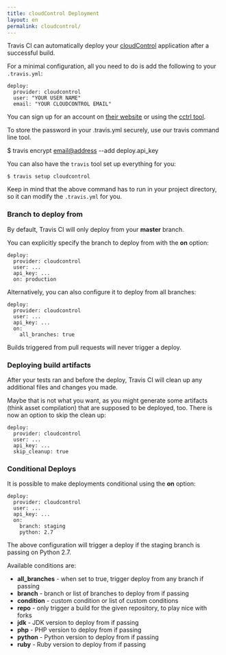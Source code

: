 ```yaml
---
title: cloudControl Deployment
layout: en
permalink: cloudcontrol/
---
```


Travis CI can automatically deploy your [cloudControl](https://www.cloudcontrol.com/) application after a successful build.

For a minimal configuration, all you need to do is add the following to your `.travis.yml`:

    deploy:
      provider: cloudcontrol
      user: "YOUR USER NAME"
      email: "YOUR CLOUDCONTROL EMAIL"

You can sign up for an account on [their website](https://www.cloudcontrol.com) or using the [cctrl
tool](create-a-user-account-if-you-haven39t-already).

To store the password in your .travis.yml securely, use our travis command line
tool.

$ travis encrypt <email@address> --add deploy.api_key

You can also have the `travis` tool set up everything for you:

    $ travis setup cloudcontrol

Keep in mind that the above command has to run in your project directory, so it can modify the `.travis.yml` for you.

### Branch to deploy from

By default, Travis CI will only deploy from your **master** branch.

You can explicitly specify the branch to deploy from with the **on** option:

    deploy:
      provider: cloudcontrol
      user: ...
      api_key: ...
      on: production

Alternatively, you can also configure it to deploy from all branches:

    deploy:
      provider: cloudcontrol
      user: ...
      api_key: ...
      on:
        all_branches: true

Builds triggered from pull requests will never trigger a deploy.

### Deploying build artifacts

After your tests ran and before the deploy, Travis CI will clean up any additional files and changes you made.

Maybe that is not what you want, as you might generate some artifacts (think asset compilation) that are supposed to be deployed, too. There is now an option to skip the clean up:

    deploy:
      provider: cloudcontrol
      user: ...
      api_key: ...
      skip_cleanup: true

### Conditional Deploys

It is possible to make deployments conditional using the **on** option:

    deploy:
      provider: cloudcontrol
      user: ...
      api_key: ...
      on:
        branch: staging
        python: 2.7

The above configuration will trigger a deploy if the staging branch is passing on Python 2.7.

Available conditions are:

* **all_branches** - when set to true, trigger deploy from any branch if passing
* **branch** - branch or list of branches to deploy from if passing
* **condition** - custom condition or list of custom conditions
* **repo** - only trigger a build for the given repository, to play nice with forks
* **jdk** - JDK version to deploy from if passing
* **php** - PHP version to deploy from if passing
* **python** - Python version to deploy from if passing
* **ruby** - Ruby version to deploy from if passing

